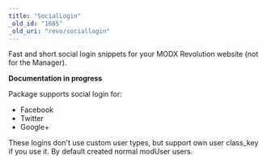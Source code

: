 ```yaml
---
title: "SocialLogin"
_old_id: "1665"
_old_uri: "revo/sociallogin"
---
```


 Fast and short social login snippets for your MODX Revolution website (not for the Manager).

 **Documentation in progress** 

 Package supports social login for:

- Facebook
- Twitter
- Google+

 These logins don't use custom user types, but support own user class\_key if you use it. By default created normal modUser users.